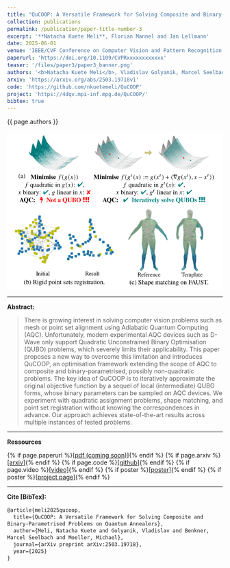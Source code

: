 ```yaml
---
title: "QuCOOP: A Versatile Framework for Solving Composite and Binary-Parametrised Problems on Quantum Annealers"
collection: publications
permalink: /publication/paper-title-number-3
excerpt: '**Natacha Kuete Meli**, Florian Mannel and Jan Lellmann'
date: 2025-06-01
venue: 'IEEE/CVF Conference on Computer Vision and Pattern Recognition (CVPR)'
paperurl: 'https://doi.org/10.1109/CVPRxxxxxxxxxxxx'
teaser: '/files/paper3/paper3_banner.png'
authors: '<b>Natacha Kuete Meli</b>, Vladislav Golyanik, Marcel Seelbach Benkner, Michael Moeller'
arxiv: 'https://arxiv.org/abs/2503.19718v1'
code: 'https://github.com/nkuetemeli/QuCOOP'
project: 'https://4dqv.mpi-inf.mpg.de/QuCOOP/'
bibtex: true
---
```


{{ page.authors }}

<img src="/files/paper3/paper3_banner.png" width='700'/>

---
**Abstract:**

>There is growing interest in solving computer vision problems such as mesh or point set alignment using Adiabatic Quantum Computing (AQC). 
Unfortunately, modern experimental AQC devices such as D-Wave only support Quadratic Unconstrained Binary Optimisation (QUBO) problems, which severely limits their applicability. 
This paper proposes a new way to overcome this limitation and introduces QuCOOP, an optimisation framework extending the scope of AQC to composite and binary-parametrised, possibly non-quadratic problems. 
The key idea of QuCOOP is to iteratively approximate the original objective function by a sequel of local (intermediate) QUBO forms, whose binary parameters can be sampled on AQC devices.
We experiment with quadratic assignment problems, shape matching, and point set registration without knowing the correspondences in advance. 
Our approach achieves state-of-the-art results across multiple instances of tested problems.

---
**Ressources**

{% if page.paperurl %}<a href=" {{ page.paperurl }} ">[pdf (coming soon)]</a>{% endif %} 
{% if page.arxiv %}<a href=" {{ page.arxiv }} ">[arxiv]</a>{% endif %} 
{% if page.code %}<a href=" {{ page.code }} ">[github]</a>{% endif %} 
{% if page.video %}<a href=" {{ page.video }} ">[video]</a>{% endif %} 
{% if poster %}<a href=" {{ page.poster }} ">[poster]</a>{% endif %}
{% if poster %}<a href=" {{ page.project }} ">[project page]</a>{% endif %}

---
**Cite [BibTex]:**

    @article{meli2025qucoop,
      title={QuCOOP: A Versatile Framework for Solving Composite and Binary-Parametrised Problems on Quantum Annealers},
      author={Meli, Natacha Kuete and Golyanik, Vladislav and Benkner, Marcel Seelbach and Moeller, Michael},
      journal={arXiv preprint arXiv:2503.19718},
      year={2025}
    }

